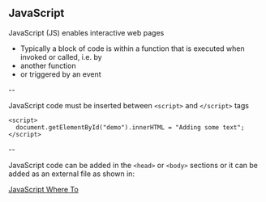## JavaScript

JavaScript (JS) enables interactive web pages

+ Typically a block of code is within a function that is executed when invoked or called, i.e. by
+ another function
+ or triggered by an event

--

JavaScript code must be inserted between `<script>` and `</script>` tags

```
<script>
  document.getElementById("demo").innerHTML = "Adding some text";
</script>
```

--

JavaScript code can be added in the `<head>` or `<body>` sections or it can be added as an external file as shown in:

[JavaScript Where To](https://www.w3schools.com/js/js_whereto.asp)
